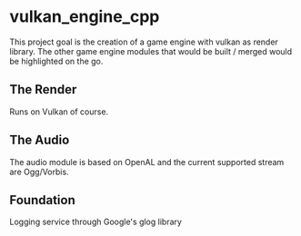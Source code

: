 # vulkan_engine_cpp

This project goal is the creation of a game engine with vulkan as render library.
The other game engine modules that would be built / merged would be highlighted on the go.

## The Render
Runs on Vulkan of course.

## The Audio
The audio module is based on OpenAL and the current supported stream are Ogg/Vorbis. 

## Foundation
Logging service through Google's glog library 
